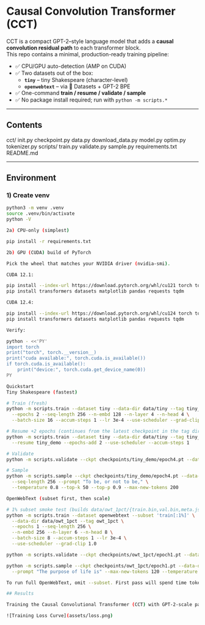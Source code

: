 # Causal Convolution Transformer (CCT)

CCT is a compact GPT-2–style language model that adds a **causal convolution residual path** to each transformer block.  
This repo contains a minimal, production-ready training pipeline:

- ✅ CPU/GPU auto-detection (AMP on CUDA)
- ✅ Two datasets out of the box:
  - **`tiny`** – tiny Shakespeare (character-level)
  - **`openwebtext`** – via 🤗 Datasets + GPT-2 BPE
- ✅ One-command **train / resume / validate / sample**
- ✅ No package install required; run with `python -m scripts.*`

---

## Contents

cct/
init.py
checkpoint.py
data.py
download_data.py
model.py
optim.py
tokenizer.py
scripts/
train.py
validate.py
sample.py
requirements.txt
README.md


---

## Environment

### 1) Create venv

```bash
python3 -m venv .venv
source .venv/bin/activate
python -V

2a) CPU-only (simplest)

pip install -r requirements.txt

2b) GPU (CUDA) build of PyTorch

Pick the wheel that matches your NVIDIA driver (nvidia-smi).

CUDA 12.1:

pip install --index-url https://download.pytorch.org/whl/cu121 torch torchvision torchaudio
pip install transformers datasets matplotlib pandas requests tqdm

CUDA 12.4:

pip install --index-url https://download.pytorch.org/whl/cu124 torch torchvision torchaudio
pip install transformers datasets matplotlib pandas requests tqdm

Verify:

python - <<'PY'
import torch
print("torch", torch.__version__)
print("cuda available:", torch.cuda.is_available())
if torch.cuda.is_available():
    print("device:", torch.cuda.get_device_name(0))
PY

Quickstart
Tiny Shakespeare (fastest)

# Train (fresh)
python -m scripts.train --dataset tiny --data-dir data/tiny --tag tiny_demo \
  --epochs 2 --seq-length 256 --n-embd 128 --n-layer 4 --n-head 4 \
  --batch-size 16 --accum-steps 1 --lr 3e-4 --use-scheduler --grad-clip 1.0

# Resume +2 epochs (continues from the latest checkpoint in the tag dir)
python -m scripts.train --dataset tiny --data-dir data/tiny --tag tiny_demo \
  --resume tiny_demo --epochs-add 2 --use-scheduler --accum-steps 1

# Validate
python -m scripts.validate --ckpt checkpoints/tiny_demo/epoch4.pt --data-dir data/tiny

# Sample
python -m scripts.sample --ckpt checkpoints/tiny_demo/epoch4.pt --data-dir data/tiny \
  --seq-length 256 --prompt "To be, or not to be," \
  --temperature 0.8 --top-k 50 --top-p 0.9 --max-new-tokens 200

OpenWebText (subset first, then scale)

# 1% subset smoke test (builds data/owt_1pct/{train.bin,val.bin,meta.json})
python -m scripts.train --dataset openwebtext --subset 'train[:1%]' \
  --data-dir data/owt_1pct --tag owt_1pct \
  --epochs 1 --seq-length 256 \
  --n-embd 256 --n-layer 6 --n-head 8 \
  --batch-size 8 --accum-steps 1 --lr 3e-4 \
  --use-scheduler --grad-clip 1.0

python -m scripts.validate --ckpt checkpoints/owt_1pct/epoch1.pt --data-dir data/owt_1pct

python -m scripts.sample --ckpt checkpoints/owt_1pct/epoch1.pt --data-dir data/owt_1pct \
  --prompt "The purpose of life is" --max-new-tokens 120 --temperature 0.9 --top-p 0.9

To run full OpenWebText, omit --subset. First pass will spend time tokenizing; subsequent runs reuse the saved .bin files.

## Results

Training the Causal Convolutional Transformer (CCT) with GPT-2-scale parameters on OpenWebText reaches a validation loss of ~2.9 after 2 epochs.

![Training Loss Curve](assets/loss.png)
